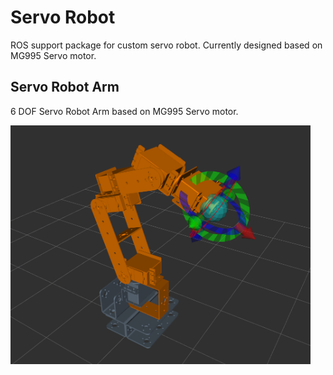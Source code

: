 # Servo Robot
ROS support package for custom servo robot.
Currently designed based on MG995 Servo motor.

## Servo Robot Arm
6 DOF Servo Robot Arm based on MG995 Servo motor.

<img src="servorobot_arm_moveit_config/servorobot_arm_rviz.png" width="480">
